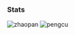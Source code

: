 ### Stats


![zhaopan](http://pengcu.tk:8070/api?user=zhaopan?)
![pengcu](http://pengcu.tk:8070/api?user=pengcu?)
 
